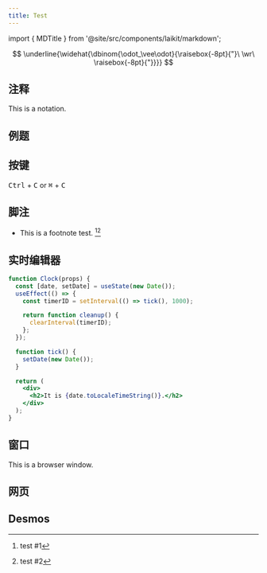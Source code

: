 ```yaml
---
title: Test
---
```


import { MDTitle } from '@site/src/components/laikit/markdown';

<MDTitle title="Test" description="Tests for new website features" />

$$
\underline{\widehat{\dbinom{\odot_\vee\odot}{\raisebox{-8pt}{"}\ \wr\ \raisebox{-8pt}{"}}}}
$$

## 注释

<Notation type="circle">This is a notation.</Notation>

## 例题

<Problem id="P1001" />

## 按键

<kbd>Ctrl</kbd> + <kbd>C</kbd> or <kbd>⌘</kbd> + <kbd>C</kbd>

## 脚注

- This is a footnote test. [^1][^2]

[^1]: test #1

[^2]: test #2

## 实时编辑器

```jsx live
function Clock(props) {
  const [date, setDate] = useState(new Date());
  useEffect(() => {
    const timerID = setInterval(() => tick(), 1000);

    return function cleanup() {
      clearInterval(timerID);
    };
  });

  function tick() {
    setDate(new Date());
  }

  return (
    <div>
      <h2>It is {date.toLocaleTimeString()}.</h2>
    </div>
  );
}
```

## 窗口

<BrowserWindow>
  This is a browser window.
</BrowserWindow>

## 网页

<IframeWindow url="https://www.baidu.com" />

## Desmos

<Desmos id="mjjhvujgos" />
